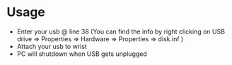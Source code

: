 # Usage
* Enter your usb @ line 38 (You can find the info by right clicking on USB drive => Properties => Hardware => Properties => disk.inf )
* Attach your usb to wrist
* PC will shutdown when USB gets unplugged

